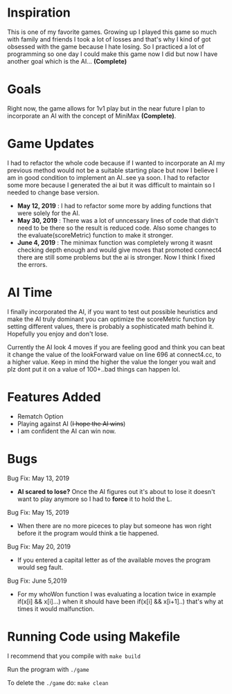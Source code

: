 # Inspiration 

This is one of my favorite games. Growing up I played this game so much with family and friends I took a lot of losses and that's why I kind of got obsessed with the game
because I hate losing. So I practiced a lot of programming so one day I could make this game now I did but now I have another goal which is the AI... **(Complete)**

# Goals
Right now, the game allows for 1v1 play but in the near future I plan to incorporate an AI with the concept of MiniMax **(Complete)**.

# Game Updates
I had to refactor the whole code because if I wanted to incorporate an AI my previous method would not be a suitable starting place but now I believe I am in good condition to implement an AI..see ya soon. I had to refactor some more because I generated the ai but it was difficult to maintain so I needed to change base version. 
- **May 12, 2019** : 
I had to refactor some more by adding functions that were solely for the AI.
- **May 30, 2019** : 
There was a lot of unncessary lines of code that didn't need to be there so the result is reduced code.
Also some changes to the evaluate(scoreMetric) function to make it stronger.
- **June 4, 2019** : 
The minimax function was completely wrong it wasnt checking depth enough and would give moves that promoted connect4 there are still some problems but the ai is stronger. Now I think I fixed the errors.

# AI Time
I finally incorporated the AI, if you want to test out possible heuristics and make the AI truly dominant you can optimize the scoreMetric function by setting different values, there is probably a sophisticated math behind it. Hopefully you enjoy and don't lose.

Currently the AI look 4 moves if you are feeling good and think you can beat it change the value of the lookForward value on line 696 at connect4.cc, to a higher value.
Keep in mind the higher the value the longer you wait and plz dont put it on a value of 100+..bad things can happen lol.

# Features Added
- Rematch Option
- Playing against AI (~~I hope the AI wins~~)
- I am confident the AI can win now.

# Bugs
Bug Fix: May 13, 2019
- **AI scared to lose?** Once the AI figures out it's about to lose it doesn't want to play anymore so I had to **force** it to hold the L.

Bug Fix: May 15, 2019
- When there are no more piceces to play but someone has won right before it the program would think a tie happened.

Bug Fix: May 20, 2019
- If you entered a capital letter as of the available moves the program would seg fault.

Bug Fix: June 5,2019
- For my whoWon function I was evaluating a location twice in example if(x[i] && x[i]...) when it should have been if(x[i] && x[i+1]..)
that's why at times it would malfunction.

# Running Code using Makefile

I recommend that you compile with ``make build``

Run the program with ``./game``

To delete the ``./game`` do:
 ``make clean``


